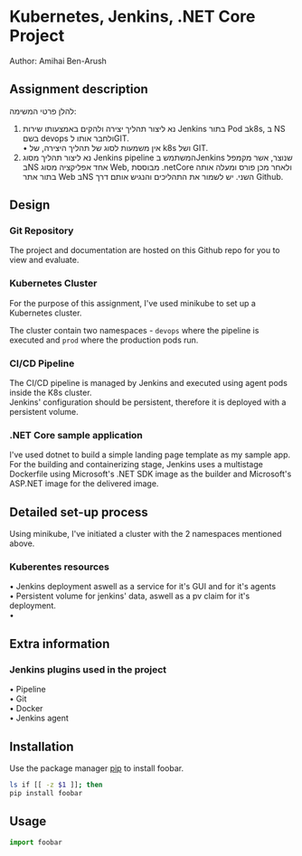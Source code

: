 
# Kubernetes, Jenkins, .NET Core Project
Author: Amihai Ben-Arush

## Assignment description
להלן פרטי המשימה:  
1. נא ליצור תהליך יצירה ולהקים באמצעותו שירות Jenkins בתור Pod בk8s, ב NS בשם devops ולחבר אותו לGIT.  
   • אין משמעות לסוג של תהליך היצירה, של k8s ושל GIT.  
2. נא ליצור תהליך מסוג Jenkins pipeline המשתמש בJenkins שנוצר,
אשר מקמפל בNS אחד אפליקציה מסוג Web, מבוססת  .netCore
ולאחר מכן פורס ומעלה אותה בתור אתר Web בNS השני.
יש לשמור את התהליכים והנגיש אותם דרך Github.

## Design
### Git Repository
The project and documentation are hosted on this Github repo for you to view and evaluate.

### Kubernetes Cluster
For the purpose of this assignment, I've used minikube to set up a Kubernetes cluster.  
<!-- Both Jenkins and production pods must be able to communicate with outside of the cluster, therefore I've set up a service and ingress for both with an NGINX controller.   -->
The cluster contain two namespaces - `devops` where the pipeline is executed and `prod` where the production pods run.  

### CI/CD Pipeline
The CI/CD pipeline is managed by Jenkins and executed using agent pods inside the K8s cluster.  
Jenkins' configuration should be persistent, therefore it is deployed with a persistent volume.

### .NET Core sample application
I've used dotnet to build a simple landing page template as my sample app.  
For the building and containerizing stage, Jenkins uses a multistage Dockerfile using Microsoft's .NET SDK image as the builder and Microsoft's ASP.NET image for the delivered image.  

## Detailed set-up process
Using minikube, I've initiated a cluster with the 2 namespaces mentioned above.

### Kuberentes resources
   • Jenkins deployment aswell as a service for it's GUI and for it's agents  
   • Persistent volume for jenkins' data, aswell as a pv claim for it's deployment.  
   •

## Extra information
### Jenkins plugins used in the project
   • Pipeline  
   • Git  
   • Docker  
   • Jenkins agent  


## Installation
Use the package manager [pip](https://pip.pypa.io/en/stable/) to install foobar.

```bash
ls if [[ -z $1 ]]; then
pip install foobar
```

## Usage

```python
import foobar
```